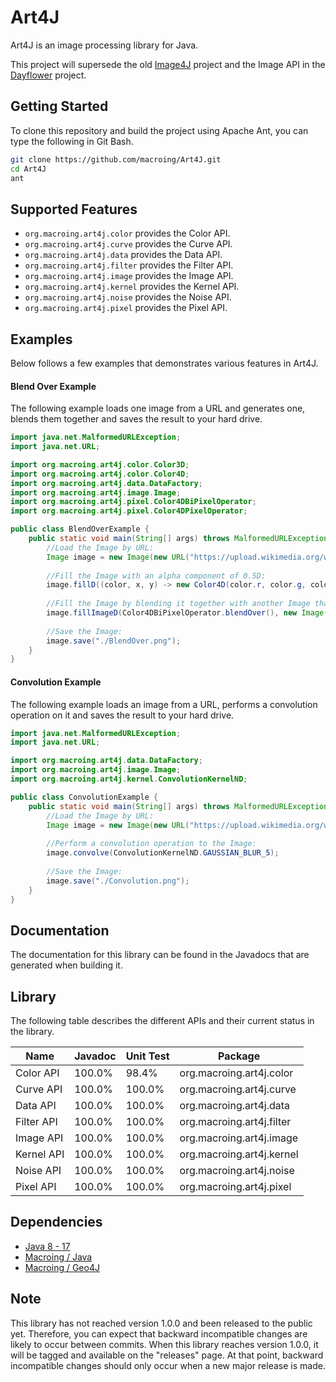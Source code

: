 Art4J
=====
Art4J is an image processing library for Java.

This project will supersede the old [Image4J](https://github.com/macroing/Image4J) project and the Image API in the [Dayflower](https://github.com/macroing/Dayflower) project.

Getting Started
---------------
To clone this repository and build the project using Apache Ant, you can type the following in Git Bash.

```bash
git clone https://github.com/macroing/Art4J.git
cd Art4J
ant
```

Supported Features
------------------
 - `org.macroing.art4j.color` provides the Color API.
 - `org.macroing.art4j.curve` provides the Curve API.
 - `org.macroing.art4j.data` provides the Data API.
 - `org.macroing.art4j.filter` provides the Filter API.
 - `org.macroing.art4j.image` provides the Image API.
 - `org.macroing.art4j.kernel` provides the Kernel API.
 - `org.macroing.art4j.noise` provides the Noise API.
 - `org.macroing.art4j.pixel` provides the Pixel API.

Examples
--------
Below follows a few examples that demonstrates various features in Art4J.

#### Blend Over Example
The following example loads one image from a URL and generates one, blends them together and saves the result to your hard drive.
```java
import java.net.MalformedURLException;
import java.net.URL;

import org.macroing.art4j.color.Color3D;
import org.macroing.art4j.color.Color4D;
import org.macroing.art4j.data.DataFactory;
import org.macroing.art4j.image.Image;
import org.macroing.art4j.pixel.Color4DBiPixelOperator;
import org.macroing.art4j.pixel.Color4DPixelOperator;

public class BlendOverExample {
    public static void main(String[] args) throws MalformedURLException {
        //Load the Image by URL:
        Image image = new Image(new URL("https://upload.wikimedia.org/wikipedia/en/7/7d/Lenna_%28test_image%29.png"), DataFactory.forColor4D());
        
        //Fill the Image with an alpha component of 0.5D:
        image.fillD((color, x, y) -> new Color4D(color.r, color.g, color.b, 0.5D));
        
        //Fill the Image by blending it together with another Image that contains a gradient:
        image.fillImageD(Color4DBiPixelOperator.blendOver(), new Image(image.getResolutionX(), image.getResolutionY()).fillD(Color4DPixelOperator.gradient(Color3D.BLACK, Color3D.RED, Color3D.GREEN, Color3D.BLUE, image.getBounds())));
        
        //Save the Image:
        image.save("./BlendOver.png");
    }
}
```

#### Convolution Example
The following example loads an image from a URL, performs a convolution operation on it and saves the result to your hard drive.
```java
import java.net.MalformedURLException;
import java.net.URL;

import org.macroing.art4j.data.DataFactory;
import org.macroing.art4j.image.Image;
import org.macroing.art4j.kernel.ConvolutionKernelND;

public class ConvolutionExample {
    public static void main(String[] args) throws MalformedURLException {
        //Load the Image by URL:
        Image image = new Image(new URL("https://upload.wikimedia.org/wikipedia/en/7/7d/Lenna_%28test_image%29.png"), DataFactory.forColor4D());
        
        //Perform a convolution operation to the Image:
        image.convolve(ConvolutionKernelND.GAUSSIAN_BLUR_5);
        
        //Save the Image:
        image.save("./Convolution.png");
    }
}
```

Documentation
-------------
The documentation for this library can be found in the Javadocs that are generated when building it.

Library
-------
The following table describes the different APIs and their current status in the library.

| Name               | Javadoc | Unit Test | Package                   |
| ------------------ | ------- | --------- | ------------------------- |
| Color API          | 100.0%  |  98.4%    | org.macroing.art4j.color  |
| Curve API          | 100.0%  | 100.0%    | org.macroing.art4j.curve  |
| Data API           | 100.0%  | 100.0%    | org.macroing.art4j.data   |
| Filter API         | 100.0%  | 100.0%    | org.macroing.art4j.filter |
| Image API          | 100.0%  | 100.0%    | org.macroing.art4j.image  |
| Kernel API         | 100.0%  | 100.0%    | org.macroing.art4j.kernel |
| Noise API          | 100.0%  | 100.0%    | org.macroing.art4j.noise  |
| Pixel API          | 100.0%  | 100.0%    | org.macroing.art4j.pixel  |

Dependencies
------------
 - [Java 8 - 17](http://www.java.com)
 - [Macroing / Java](https://github.com/macroing/Java)
 - [Macroing / Geo4J](https://github.com/macroing/Geo4J)

Note
----
This library has not reached version 1.0.0 and been released to the public yet. Therefore, you can expect that backward incompatible changes are likely to occur between commits. When this library reaches version 1.0.0, it will be tagged and available on the "releases" page. At that point, backward incompatible changes should only occur when a new major release is made.